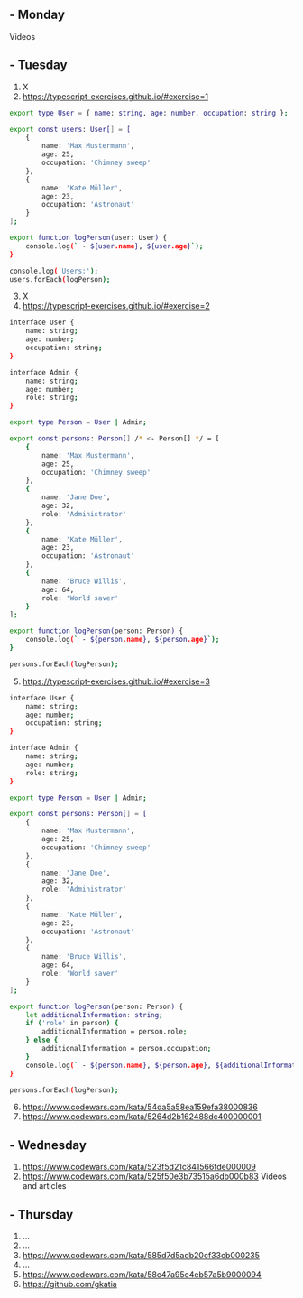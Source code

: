 ## - Monday
Videos

## - Tuesday
1. X
2. https://typescript-exercises.github.io/#exercise=1
```sh
export type User = { name: string, age: number, occupation: string };

export const users: User[] = [
    {
        name: 'Max Mustermann',
        age: 25,
        occupation: 'Chimney sweep'
    },
    {
        name: 'Kate Müller',
        age: 23,
        occupation: 'Astronaut'
    }
];

export function logPerson(user: User) {
    console.log(` - ${user.name}, ${user.age}`);
}

console.log('Users:');
users.forEach(logPerson);
```
3. X
4. https://typescript-exercises.github.io/#exercise=2
```sh
interface User {
    name: string;
    age: number;
    occupation: string;
}

interface Admin {
    name: string;
    age: number;
    role: string;
}

export type Person = User | Admin;

export const persons: Person[] /* <- Person[] */ = [
    {
        name: 'Max Mustermann',
        age: 25,
        occupation: 'Chimney sweep'
    },
    {
        name: 'Jane Doe',
        age: 32,
        role: 'Administrator'
    },
    {
        name: 'Kate Müller',
        age: 23,
        occupation: 'Astronaut'
    },
    {
        name: 'Bruce Willis',
        age: 64,
        role: 'World saver'
    }
];

export function logPerson(person: Person) {
    console.log(` - ${person.name}, ${person.age}`);
}

persons.forEach(logPerson);
```
5. https://typescript-exercises.github.io/#exercise=3
```sh
interface User {
    name: string;
    age: number;
    occupation: string;
}

interface Admin {
    name: string;
    age: number;
    role: string;
}

export type Person = User | Admin;

export const persons: Person[] = [
    {
        name: 'Max Mustermann',
        age: 25,
        occupation: 'Chimney sweep'
    },
    {
        name: 'Jane Doe',
        age: 32,
        role: 'Administrator'
    },
    {
        name: 'Kate Müller',
        age: 23,
        occupation: 'Astronaut'
    },
    {
        name: 'Bruce Willis',
        age: 64,
        role: 'World saver'
    }
];

export function logPerson(person: Person) {
    let additionalInformation: string;
    if ('role' in person) {
        additionalInformation = person.role;
    } else {
        additionalInformation = person.occupation;
    }
    console.log(` - ${person.name}, ${person.age}, ${additionalInformation}`);
}

persons.forEach(logPerson);
```
6. https://www.codewars.com/kata/54da5a58ea159efa38000836
7. https://www.codewars.com/kata/5264d2b162488dc400000001

## - Wednesday
1. https://www.codewars.com/kata/523f5d21c841566fde000009
2. https://www.codewars.com/kata/525f50e3b73515a6db000b83
Videos and articles

## - Thursday
1. ...
2. ...
3. https://www.codewars.com/kata/585d7d5adb20cf33cb000235
4. ...
5. https://www.codewars.com/kata/58c47a95e4eb57a5b9000094
6. https://github.com/gkatia
